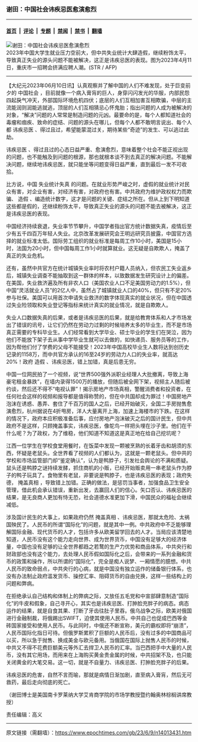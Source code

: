 ### 谢田：中国社会讳疾忌医愈演愈烈

---

#### [首页](../../../..?n14013431) &nbsp;|&nbsp; [评论](../../../../../epoch-comment?n14013431) &nbsp;|&nbsp; [专题](../../../../../epoch-special?n14013431) &nbsp;|&nbsp; [禁闻](../../../../../epoch-news?n14013431) &nbsp;|&nbsp; [禁书](../../../../../books?n14013431) &nbsp;|&nbsp; [翻墙](https://github.com/gfw-breaker/nogfw/blob/master/README.md?n14013431)


<div><img alt="谢田：中国社会讳疾忌医愈演愈烈" class="attachment-djy_600_400 size-djy_600_400 wp-post-image" src="https://i.epochtimes.com/assets/uploads/2023/05/id13999162-000_33CY93A-600x400.jpg"/>
<div class="caption">
 2023年中国大学生就业压力空前大，但中共失业统计大肆造假，继续粉饰太平，导致真正失业的源头问题不能被解决，这正是讳疾忌医的表现。图为2023年4月11日，重庆市一招聘会挤满应聘人潮。(STR / AFP)
</div></div><hr/><div class="post_content" id="artbody" itemprop="articleBody">
 <!-- article content begin -->
 <p>
  【大纪元2023年06月10日讯】认真观察并了解中国的人们不难发现，处于巨变前夕的
  <ok href="https://www.epochtimes.com/gb/tag/%E4%B8%AD%E5%9B%BD%E7%A4%BE%E4%BC%9A.html">
   中国社会
  </ok>
  ，目前就像一个病入膏肓的巨人，身穿闪闪发光的华服，内部民怨四起戾气冲天，外部国际环境危机四伏；底层的人们互相加害互相欺骗，中层的主流能润则润能逃就逃，顶层的人们互相猜忌心怀鬼胎；指出问题的人成为被解决的对象，“解决”问题的人常常是制造问题的元凶。最要命的是，每个人都知道社会的毒瘤和痼疾、致命的症结、问题的源头在哪儿，但每个人都不敢明言说出、每个人都
  <ok href="https://www.epochtimes.com/gb/tag/%E8%AE%B3%E7%96%BE%E5%BF%8C%E5%8C%BB.html">
   讳疾忌医
  </ok>
  、得过且过，希望能蒙混过关，期待某些“奇迹”的发生、可以逃过此劫。
 </p>
 <p>
  <ok href="https://www.epochtimes.com/gb/tag/%E8%AE%B3%E7%96%BE%E5%BF%8C%E5%8C%BB.html">
   讳疾忌医
  </ok>
  、得过且过的心态日益严重、愈演愈烈，意味着整个社会不能正视出现的问题，也不能触及到问题的根源，那也就根本谈不到去真正的解决问题。不能解决问题，继续地讳疾忌医，就只能坐等问题变得日益严重，直到最后一发不可收拾。
 </p>
 <p>
  比方说，中国
  <ok href="https://www.epochtimes.com/gb/tag/%E5%A4%B1%E4%B8%9A%E7%BB%9F%E8%AE%A1%E5%A4%B1%E7%9C%9F.html">
   失业统计失真
  </ok>
  的问题。在就业形势严峻之时，虚假的就业统计对民众有害，对企业有害，对经济有害，对政府也有害。中共政府为维护政权权力而欺骗、
  <ok href="https://www.epochtimes.com/gb/tag/%E9%80%A0%E5%81%87.html">
   造假
  </ok>
  、编造统计数字，这才是问题的关键、症结之所在。但从上到下明知道这些都是假的，还继续粉饰太平，导致真正失业的源头的问题不能去被解决，这正是讳疾忌医的表现。
 </p>
 <p>
  中国经济持续衰退，失业率节节攀升，中国学者指出官方统计数据失真，疫情后至少有五千四百万年轻人失业。北京改革发展研究会王明远研究员披露，中国官方选择的就业标准太低。国际劳工组织的就业标准是每周工作10小时，美国是15小时，法国为20小时，但中国每周工作1小时就算就业。这无疑是自欺欺人，掩盖了真正的失业危机。
 </p>
 <p>
  还有，虽然中共官方在统计城镇失业率时将农村户籍人员纳入，但农民工失业返乡后，城镇失业调查不能抽取到这一群体的样本，以致数据发生研究设计上的偏差。在美国，失业救济遍及所有非农人口（美国农业人口不足美国劳动力的1.5%），但中国“灵活就业人员”的2亿人中，虽然占了城镇就业人口的40%，但只有不足20%参与社保。美国可以用首次申请失业救济的数字体现真实的就业状况，但在中国透过失业险领取和失业登记等指标来统计真实的就业情况，就是自欺欺人。
 </p>
 <p>
  失业人口数据失真的后果，或者是讳疾忌医的后果，就是给教育体系和人才市场发出了错误的讯号，让它们仍然在劳动力过剩的时候培养太多的毕业生，而不是市场真正需要的专科毕业生。人们经常看到大学毕业、硕士毕业的学生们在哭泣，因为他们不能放下架子去从事中学毕业生就可以去做的，如快递员、服务员等的工作，因为帮他们付了学费的父母不能接受！2023年中国高校毕业生人数将达到创历史记录的1158万，而中共官方承认的16至24岁的劳动力人口的失业率，就高达20%！政府
  <ok href="https://www.epochtimes.com/gb/tag/%E9%80%A0%E5%81%87.html">
   造假
  </ok>
  、讳疾忌医，错上加错，真是后患无穷。
 </p>
 <p>
  中国一位网民拍了一个视频，说“世界500强外派职业经理人大批撤离，导致上海豪宅租金暴跌”，在墙内录得1500万的播放，但随后被全网下架，视频主人随后被约谈，然后还不得不“电视认罪”！揭示房地产市场真相，警醒消费者和投资者，在任何社会这样的视频和报导都是值得称赞的，但在中共国却成为罪过！中国房地产泡沫在诱惑、愚弄、套住了千百万的国人之后，已经开始破灭，全国二手房抛售愈演愈烈，杭州据说在4折甩房，洋人大量离开上海，加速上海楼市的下跌。在这样的情况下，政府本应积极准备后事，应付房地产泡沫破灭之后的国计民生，但中共政府不是这样，只顾掩盖事实，讳疾忌医，像鸵鸟一样把头埋在沙子里。他们在干什么呢？为了政权，为了维稳，他们知道不知道这是真正地在给自己挖坑呢？
 </p>
 <p>
  江西一位学生在学校食堂用餐时，在饭菜中发现一颗被烹熟的长着牙齿和胡须的东西，怀疑是老鼠头。全世界看了视频的人们都认为，这就是一颗老鼠头。但中共的学校和市场监管部门却“鉴定确认”，认为是鸭脖子，引发社会舆论的不满和质疑。鼠头还是鸭脖之谜持续发酵，抓住商机的小贩，已经开始贩卖用一串老鼠头作为脖子的鸭子玩具了。食物里有老鼠，非要说是鸭脖子，也是讳疾忌医的表现；政府失德，
  <ok href="https://www.epochtimes.com/gb/tag/%E6%8E%A9%E7%9B%96%E7%9C%9F%E7%9B%B8.html">
   掩盖真相
  </ok>
  ，导致错上加错。正确的做法，是惩罚当事者，加强食品卫生安全管理，借此机会承认错误，重新出发，去赢回人们的信心。矢口否认、讳疾忌医的结果，是无良商人更加有恃无恐，社会道德水准更加下滑，中国民众的福祉会继续减低。
 </p>
 <p>
  涉及国计民生的大事上，如果政府仍然
  <ok href="https://www.epochtimes.com/gb/tag/%E6%8E%A9%E7%9B%96%E7%9C%9F%E7%9B%B8.html">
   掩盖真相
  </ok>
  、讳疾忌医，那就太危险、太祸国殃民了。人民币的所谓“国际化”的问题，就是其中一例。中共政府中不乏能够理解国际金融、现代货币的人才，包括许多从欧美留学回去的人才。当局应该清楚地知道，人民币没有这个能力走向世界、成为世界货币，中国没有足够大的经济体量，中国也没有足够的让全世界都趋之若鹜的生产力优势和商品体系，中共央行和财政部也没有这个能力，去处理人民币假如国际化之后，会带来的一系列金融和货币的政策和操作，所以所谓的“国际化”，完全是痴人说梦、一厢情愿的臆想。中共人民币的致命弱点，中共央行的心病，就是中国没有独立运作的储备银行体系，也没有办法制止政府滥发货币、操控汇率、阻碍货币的自由兑换，这样一些结构上的问题和弊病。
 </p>
 <p>
  在拒绝承认自己结构和体制上的弊病之际，又放任五毛党和中宣部肆意制造“国际化”的牛皮和假象，自己寻开心，其实也是讳疾忌医、打肿脸充胖子的病态。病态运作的结果，就是自食其果、打断了牙齿往肚子里吞。俄乌战争之际，欧美对俄国进行金融制裁，将俄踢出SWIFT，迫使其使用人民币。中共自己也促成巴西等金砖国家接受和使用人民币。与此同时，中俄还不断宣称，美元的霸权即将“崩溃”，人民币国际化指日可待。但俄罗斯累积了巨额的人民币后，没有过多的中国商品可以买，所以急于抛售、换成美金与欧元备用。当俄国在国际上抛售人民币的时候，中共又不得不花费巨额美元等外汇去捍卫人民币的汇率。当巴西把手中大量的人民币，没有其它用场，而用来在上海购买黄金贵金属的时候，中共招架不及，也只能关闭黄金的大笔交易。这一切，就是不自量力、讳疾忌医、打肿脸充胖子的后果。
 </p>
 <p>
  讳疾忌医的危害，自然不言而喻，那就是病情日渐加剧，直至病入膏肓，然后无可救药，最后走向彻底的死亡。
 </p>
 <p>
  （谢田博士是美国南卡罗莱纳大学艾肯商学院的市场学教授暨约翰奥林棕榈讲席教授）
 </p>
 <p>
  责任编辑：高义
 </p>
 <!-- article content end -->
 <div id="below_article_ad">
 </div>
</div>


---

原文链接（需翻墙）：https://www.epochtimes.com/gb/23/6/9/n14013431.htm
